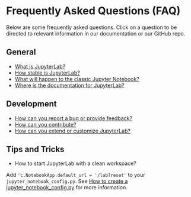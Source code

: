 # Frequently Asked Questions (FAQ)

Below are some frequently asked questions.
Click on a question to be directed to relevant information in our documentation or our GitHub repo.

## General

- [What is JupyterLab?](https://jupyterlab.readthedocs.io/en/stable/getting_started/overview.html)
- [How stable is JupyterLab?](https://jupyterlab.readthedocs.io/en/stable/getting_started/overview.html)
- [What will happen to the classic Jupyter Notebook?](https://jupyterlab.readthedocs.io/en/stable/getting_started/overview.html#releases)
- [Where is the documentation for JupyterLab?](https://jupyterlab.readthedocs.io/en/stable/)

## Development

- [How can you report a bug or provide feedback?](https://github.com/jupyterlab/jupyterlab/issues)
- [How can you contribute?](https://github.com/jupyterlab/jupyterlab/blob/master/CONTRIBUTING.md)
- [How can you extend or customize JupyterLab?](https://jupyterlab.readthedocs.io/en/stable/user/extensions.html)

## Tips and Tricks

- How to start JupyterLab with a clean workspace?

Add `'c.NotebookApp.default_url = '/lab?reset'` to your `jupyter_notebook_config.py`. See [How to create a jupyter_notebook_config.py](https://jupyter-notebook.readthedocs.io/en/stable/config.html) for more information.
